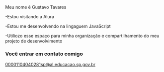 Meu nome é Gustavo Tavares




-Estou visitando a Alura



-Estou me desenvolvendo na lingaguem JavaScript




-Utiliozo esse espaço para minha organização e compartilhamento do meu projeto de desenvolvimento 




### Você entrar em contato comigo 


00001104040281sp@al.educacao.sp.gov.br
